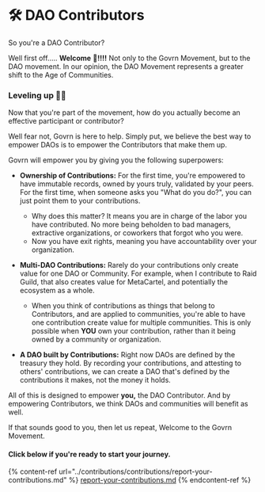 # 🛠 DAO Contributors

So you're a DAO Contributor?

Well first off..... **Welcome** :wave:**!!!!**  Not only to the Govrn Movement, but to the DAO movement.  In our opinion, the DAO Movement represents a greater shift to the Age of Communities.

### Leveling up 🧗‍♂️

Now that you're part of the movement, how do you actually become an effective participant or contributor?&#x20;

Well fear not, Govrn is here to help.  Simply put, we believe the best way to empower DAOs is to empower the Contributors that make them up.

Govrn will empower you by giving you the following superpowers:

*   **Ownership of Contributions:**  For the first time, you're empowered to have immutable records, owned by yours truly, validated by your peers.  For the first time, when someone asks you "What do you do?", you can just point them to your contributions.

    * Why does this matter?  It means you are in charge of the labor you have contributed.  No more being beholden to bad managers, extractive organizations, or coworkers that forgot who you were. &#x20;
    * Now you have exit rights, meaning you have accountability over your organization.


*   **Multi-DAO Contributions:**  Rarely do your contributions only create value for one DAO or Community.  For example, when I contribute to Raid Guild, that also creates value for MetaCartel, and potentially the ecosystem as a whole.

    * When you think of contributions as things that belong to Contributors, and are applied to communities, you're able to have one contribution create value for multiple communities.  This is only possible when **YOU** own your contribution, rather than it being owned by a community or organization.


* **A DAO built by Contributions:**  Right now DAOs are defined by the treasury they hold.  By recording your contributions, and attesting to others' contributions, we can create a DAO that's defined by the contributions it makes, not the money it holds.

All of this is designed to empower **you,** the DAO Contributor.  And by empowering Contributors, we think DAOs and communities will benefit as well.

If that sounds good to you, then let us repeat, Welcome to the Govrn Movement.



#### Click below if you're ready to start your journey.

{% content-ref url="../contributions/contributions/report-your-contributions.md" %}
[report-your-contributions.md](../contributions/contributions/report-your-contributions.md)
{% endcontent-ref %}
